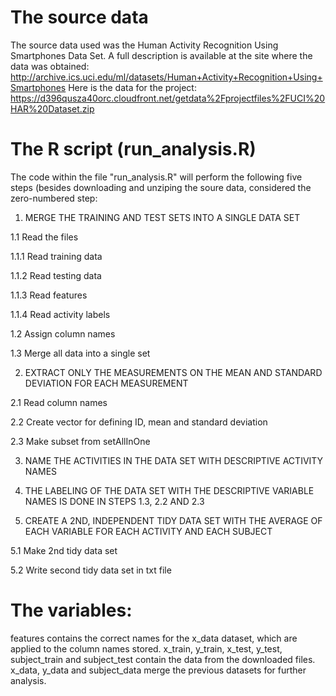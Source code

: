 # The source data

The source data used was the Human Activity Recognition Using Smartphones Data Set.
A full description is available at the site where the data was obtained: http://archive.ics.uci.edu/ml/datasets/Human+Activity+Recognition+Using+Smartphones
Here is the data for the project: https://d396qusza40orc.cloudfront.net/getdata%2Fprojectfiles%2FUCI%20HAR%20Dataset.zip

# The R script (run_analysis.R)

The code within the file "run_analysis.R" will perform the following five steps (besides downloading and unziping the soure data, considered the zero-numbered step:

1. MERGE THE TRAINING AND TEST SETS INTO A SINGLE DATA SET

1.1 Read the files

1.1.1 Read training data

1.1.2 Read testing data

1.1.3 Read features

1.1.4 Read activity labels

1.2 Assign column names

1.3 Merge all data into a single set

2. EXTRACT ONLY THE MEASUREMENTS ON THE MEAN AND STANDARD DEVIATION FOR EACH MEASUREMENT

2.1 Read column names

2.2 Create vector for defining ID, mean and standard deviation

2.3 Make subset from setAllInOne

3. NAME THE ACTIVITIES IN THE DATA SET WITH DESCRIPTIVE ACTIVITY NAMES

4. THE LABELING OF THE DATA SET WITH THE DESCRIPTIVE VARIABLE NAMES IS DONE IN STEPS 1.3, 2.2 AND 2.3

5. CREATE A 2ND, INDEPENDENT TIDY DATA SET WITH THE AVERAGE OF EACH VARIABLE FOR EACH ACTIVITY AND EACH SUBJECT

5.1 Make 2nd tidy data set

5.2 Write second tidy data set in txt file


# The variables:
features contains the correct names for the x_data dataset, which are applied to the column names stored.
x_train, y_train, x_test, y_test, subject_train and subject_test contain the data from the downloaded files.
x_data, y_data and subject_data merge the previous datasets for further analysis.
